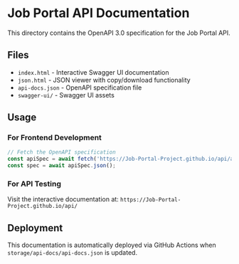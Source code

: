 # Job Portal API Documentation

This directory contains the OpenAPI 3.0 specification for the Job Portal API.

## Files

- `index.html` - Interactive Swagger UI documentation
- `json.html` - JSON viewer with copy/download functionality  
- `api-docs.json` - OpenAPI specification file
- `swagger-ui/` - Swagger UI assets

## Usage

### For Frontend Development
```javascript
// Fetch the OpenAPI specification
const apiSpec = await fetch('https://Job-Portal-Project.github.io/api/api-docs.json');
const spec = await apiSpec.json();
```

### For API Testing
Visit the interactive documentation at: `https://Job-Portal-Project.github.io/api/`

## Deployment

This documentation is automatically deployed via GitHub Actions when `storage/api-docs/api-docs.json` is updated.
